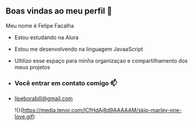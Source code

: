 ## Boas vindas ao meu perfil 🍺

Meu nome é Felipe Facalha

- Estou estudando na Alura
- Estou me desenvolvendo na linguagem JavaaScript
- Ultilizo esse espaço para minha organizaçao e compartilhamento dos meus projetos

- ### Você entrar em contato comigo 📫

- lipeborabill@gmail.com



  !{}(https://media.tenor.com/ICfHdAj8d9AAAAAM/skip-marley-one-love.gif)

